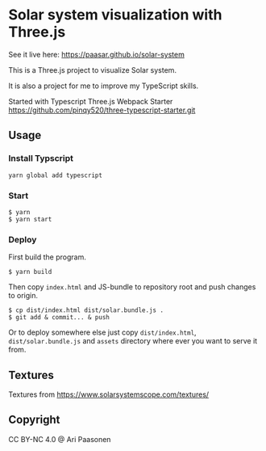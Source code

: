# Solar system visualization with Three.js

See it live here: https://paasar.github.io/solar-system

This is a Three.js project to visualize Solar system.

It is also a project for me to improve my TypeScript skills.

Started with Typescript Three.js Webpack Starter https://github.com/pinqy520/three-typescript-starter.git

## Usage

### Install Typscript

```
yarn global add typescript
```

### Start

```
$ yarn
$ yarn start
```

### Deploy

First build the program.

```
$ yarn build
```

Then copy `index.html` and JS-bundle to repository root and push changes to origin.
```
$ cp dist/index.html dist/solar.bundle.js .
$ git add & commit... & push
```

Or to deploy somewhere else just copy `dist/index.html`, `dist/solar.bundle.js` and `assets` directory where ever you want to serve it from.

## Textures

Textures from https://www.solarsystemscope.com/textures/

## Copyright

CC BY-NC 4.0 @ Ari Paasonen
